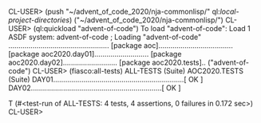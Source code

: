 CL-USER> (push "~/advent_of_code_2020/nja-commonlisp/" ql:*local-project-directories*)
("~/advent_of_code_2020/nja-commonlisp/")
CL-USER> (ql:quickload "advent-of-code")
To load "advent-of-code":
  Load 1 ASDF system:
    advent-of-code
; Loading "advent-of-code"
..................................................
[package aoc].....................................
[package aoc2020.day01]...........................
[package aoc2020.day02]...........................
[package aoc2020.tests]..
("advent-of-code")
CL-USER> (fiasco:all-tests)
ALL-TESTS (Suite)
  AOC2020.TESTS (Suite)
    DAY01.................................................................[ OK ]
    DAY02.................................................................[ OK ]

T
(#<test-run of ALL-TESTS: 4 tests, 4 assertions, 0 failures in 0.172 sec>)
CL-USER> 